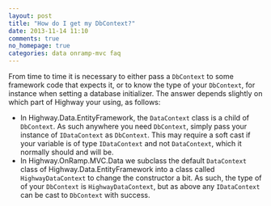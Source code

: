 ```yaml
---
layout: post
title: "How do I get my DbContext?"
date: 2013-11-14 11:10
comments: true
no_homepage: true
categories: data onramp-mvc faq
---
```


From time to time it is necessary to either pass a `DbContext` to some framework code that expects it, or to know the type of your `DbContext`, for instance when setting a database initializer.  The answer depends slightly on which part of Highway your using, as follows:

* In Highway.Data.EntityFramework, the `DataContext` class is a child of `DbContext`.  As such anywhere you need `DbContext`, simply pass your instance of `IDataContext` as `DbContext`.  This may require a soft cast if your variable is of type `IDataContext` and not `DataContext`, which it normally should and will be.
* In Highway.OnRamp.MVC.Data we subclass the default `DataContext` class of Highway.Data.EntityFramework into a class called `HighwayDataContext` to change the constructor a bit.  As such, the type of of your `DbContext` is `HighwayDataContext`, but as above any `IDataContext` can be cast to `DbContext` with success.